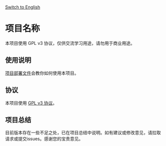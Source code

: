 [Switch to English](README.en.md)

# 项目名称

本项目使用 GPL v3 协议，仅供交流学习用途，请勿用于商业用途。

## 使用说明

[项目部署文件](项目部署.md)会教你如何使用本项目。

## 协议

本项目使用 [GPL v3 协议](LICENSE)。

## 项目总结

目前版本存在一些不足之处，已在项目总结中说明。如有建议或修改意见，请拉取请求或提交issues。感谢您的宝贵意见。
